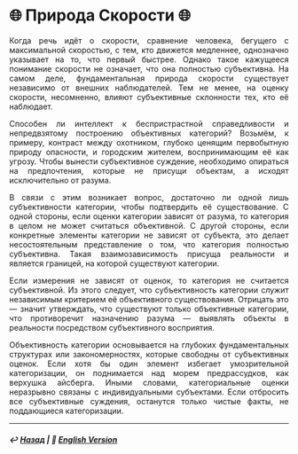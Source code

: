 # 🌐 Природа Скорости 🌐

<p align="justify">Когда речь идёт о скорости, сравнение человека, бегущего с максимальной скоростью, с тем, кто движется медленнее, однозначно указывает на то, что первый быстрее. Однако такое кажущееся понимание скорости не означает, что она полностью субъективна. На самом деле, фундаментальная природа скорости существует независимо от внешних наблюдателей. Тем не менее, на оценку скорости, несомненно, влияют субъективные склонности тех, кто её наблюдает.</p>

<p align="justify">Способен ли интеллект к беспристрастной справедливости и непредвзятому построению объективных категорий? Возьмём, к примеру, контраст между охотником, глубоко ценящим первобытную природу опасности, и городским жителем, воспринимающим её как угрозу. Чтобы вынести субъективное суждение, необходимо опираться на предпочтения, которые не присущи объектам, а исходят исключительно от разума.</p>

<p align="justify">В связи с этим возникает вопрос, достаточно ли одной лишь субъективности категории, чтобы подтвердить её существование. С одной стороны, если оценки категории зависят от разума, то категория в целом не может считаться объективной. С другой стороны, если конкретные элементы категории не зависят от субъекта, это делает несостоятельным представление о том, что категория полностью субъективна. Такая взаимозависимость присуща реальности и является границей, на которой существуют категории.</p>

<p align="justify">Если измерения не зависят от оценок, то категория не считается субъективной. Из этого следует, что субъективность категории служит независимым критерием её объективного существования. Отрицать это — значит утверждать, что существуют только объективные категории, что противоречит назначению разума — выявлять объекты в реальности посредством субъективного восприятия.</p>

<p align="justify">Объективность категории основывается на глубоких фундаментальных структурах или закономерностях, которые свободны от субъективных оценок. Если хотя бы один элемент избегает умозрительной категоризации, он поднимается над морем предрассудков, как верхушка айсберга. Иными словами, категориальные оценки неразрывно связаны с индивидуальными субъектами. Если отбросить все субъективные суждения, останутся только чистые факты, не поддающиеся категоризации.</p>

***

##### ↩️ [Назад](index-2.md) | 🗽 [English Version](acceleration.md) 
